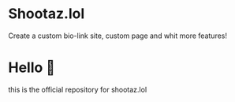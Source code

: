 # Shootaz.lol
Create a custom bio-link site, custom page and whit more features!

# Hello 👋
this is the official repository for shootaz.lol 

